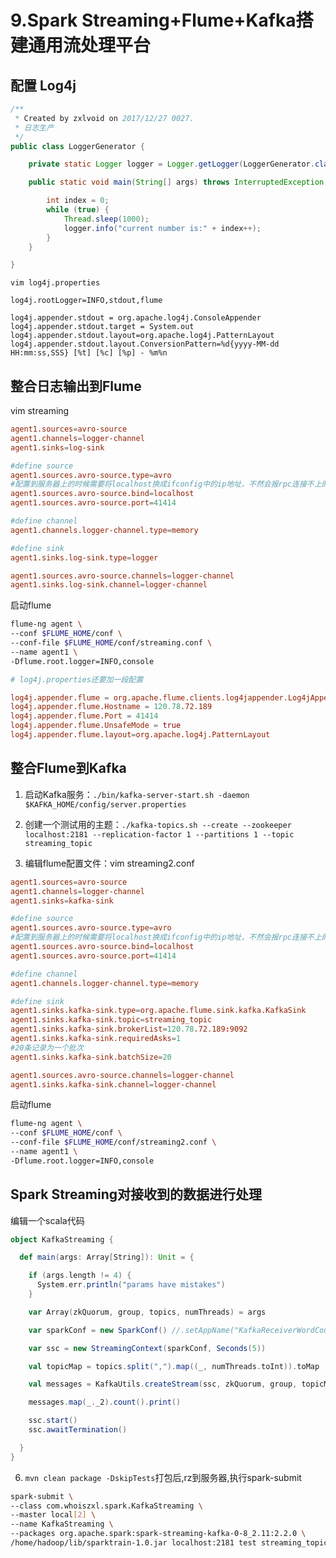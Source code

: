 # 9.Spark Streaming+Flume+Kafka搭建通用流处理平台


## 配置 Log4j
```java
/**
 * Created by zxlvoid on 2017/12/27 0027.
 * 日志生产
 */
public class LoggerGenerator {

    private static Logger logger = Logger.getLogger(LoggerGenerator.class.getName());

    public static void main(String[] args) throws InterruptedException {

        int index = 0;
        while (true) {
            Thread.sleep(1000);
            logger.info("current number is:" + index++);
        }
    }

}
```

```properties
vim log4j.properties

log4j.rootLogger=INFO,stdout,flume

log4j.appender.stdout = org.apache.log4j.ConsoleAppender
log4j.appender.stdout.target = System.out
log4j.appender.stdout.layout=org.apache.log4j.PatternLayout
log4j.appender.stdout.layout.ConversionPattern=%d{yyyy-MM-dd HH:mm:ss,SSS} [%t] [%c] [%p] - %m%n
```

## 整合日志输出到Flume

vim streaming
```conf
agent1.sources=avro-source
agent1.channels=logger-channel
agent1.sinks=log-sink

#define source
agent1.sources.avro-source.type=avro
#配置到服务器上的时候需要将localhost换成ifconfig中的ip地址，不然会报rpc连接不上的错误
agent1.sources.avro-source.bind=localhost
agent1.sources.avro-source.port=41414

#define channel
agent1.channels.logger-channel.type=memory

#define sink
agent1.sinks.log-sink.type=logger

agent1.sources.avro-source.channels=logger-channel
agent1.sinks.log-sink.channel=logger-channel
```

启动flume
```bash
flume-ng agent \
--conf $FLUME_HOME/conf \
--conf-file $FLUME_HOME/conf/streaming.conf \
--name agent1 \
-Dflume.root.logger=INFO,console
```

```conf
# log4j.properties还要加一段配置

log4j.appender.flume = org.apache.flume.clients.log4jappender.Log4jAppender
log4j.appender.flume.Hostname = 120.78.72.189
log4j.appender.flume.Port = 41414
log4j.appender.flume.UnsafeMode = true
log4j.appender.flume.layout=org.apache.log4j.PatternLayout
```


## 整合Flume到Kafka

1. 启动Kafka服务：`./bin/kafka-server-start.sh -daemon $KAFKA_HOME/config/server.properties`

2. 创建一个测试用的主题：`./kafka-topics.sh --create --zookeeper localhost:2181 --replication-factor 1 --partitions 1 --topic streaming_topic`

3. 编辑flume配置文件：vim streaming2.conf
```conf
agent1.sources=avro-source
agent1.channels=logger-channel
agent1.sinks=kafka-sink

#define source
agent1.sources.avro-source.type=avro
#配置到服务器上的时候需要将localhost换成ifconfig中的ip地址，不然会报rpc连接不上的错误 192.168.1.8
agent1.sources.avro-source.bind=localhost
agent1.sources.avro-source.port=41414

#define channel
agent1.channels.logger-channel.type=memory

#define sink
agent1.sinks.kafka-sink.type=org.apache.flume.sink.kafka.KafkaSink
agent1.sinks.kafka-sink.topic=streaming_topic
agent1.sinks.kafka-sink.brokerList=120.78.72.189:9092
agent1.sinks.kafka-sink.requiredAsks=1
#20条记录为一个批次
agent1.sinks.kafka-sink.batchSize=20

agent1.sources.avro-source.channels=logger-channel
agent1.sinks.kafka-sink.channel=logger-channel
```

启动flume
```bash
flume-ng agent \
--conf $FLUME_HOME/conf \
--conf-file $FLUME_HOME/conf/streaming2.conf \
--name agent1 \
-Dflume.root.logger=INFO,console
```


## Spark Streaming对接收到的数据进行处理

编辑一个scala代码
```scala
object KafkaStreaming {

  def main(args: Array[String]): Unit = {

    if (args.length != 4) {
      System.err.println("params have mistakes")
    }

    var Array(zkQuorum, group, topics, numThreads) = args

    var sparkConf = new SparkConf() //.setAppName("KafkaReceiverWordCount").setMaster("local[2]")

    var ssc = new StreamingContext(sparkConf, Seconds(5))

    val topicMap = topics.split(",").map((_, numThreads.toInt)).toMap

    val messages = KafkaUtils.createStream(ssc, zkQuorum, group, topicMap)

    messages.map(_._2).count().print()

    ssc.start()
    ssc.awaitTermination()

  }
}

```

6. `mvn clean package -DskipTests`打包后,rz到服务器,执行spark-submit
```bash
spark-submit \
--class com.whoiszxl.spark.KafkaStreaming \
--master local[2] \
--name KafkaStreaming \
--packages org.apache.spark:spark-streaming-kafka-0-8_2.11:2.2.0 \
/home/hadoop/lib/sparktrain-1.0.jar localhost:2181 test streaming_topic 1
```




